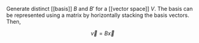 Generate distinct [[basis]] $B$ and $B'$ for a [[vector space]] $V$. The basis can be represented using a matrix by horizontally stacking the basis vectors. Then,

$$
\vec{v} = B\vec{x}
$$